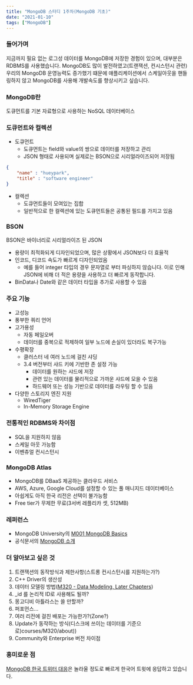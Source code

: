 ```yaml
---
title: "MongoDB 스터디 1주차(MongoDB 기초)"
date: "2021-01-10"
tags: ["MongoDB"]
---
```


### 들어가며

지금까지 필요 없는 로그성 데이터를 MongoDB에 저장한 경험이 있으며, 대부분은 RDBMS를 사용했습니다. MongoDB도 많이 발전하였고(트랜잭션, 컨시스턴시 관련) 우리의 MongoDB 운영능력도 증가했기 떄문에 애플리케이션에서 스케일아웃을 핸들링하지 않고 MongoDB를 사용해 개발속도를 향상시키고 싶습니다.

### MongoDB란

도큐먼트를 기본 자료형으로 사용하는 NoSQL 데이터베이스

### 도큐먼트와 컬렉션

- 도큐먼트
    - 도큐먼트는 field와 value의 쌍으로 데이터를 저장하고 관리
    - JSON 형태로 사용되며 실제로는 BSON으로 시리얼라이즈되어 저장됨

``` json
{
    "name" : "hueypark",
    "title" : "software engineer"
}
```

- 컬렉션
    - 도큐먼트들이 모여있는 집합
    - 일반적으로 한 컬렉션에 있는 도큐먼트들은 공통된 필드를 가지고 있음

### BSON

BSON은 바이너리로 시리얼라이즈 된 JSON

- 용량이 최적화되게 디자인되었으며, 많은 상황에서 JSON보다 더 효율적
- 인코드, 디코드 속도가 빠르게 디자인되었음
    - 예를 들어 integer 타입의 경우 문자열로 부터 파싱하지 않습니다. 이로 인해 JSON에 비해 더 적은 용량을 사용하고 더 빠르게 동작합니다.
- BinData나 Date와 같은 데이터 타입을 추가로 사용할 수 있음

### 주요 기능

- 고성능
- 풍부한 쿼리 언어
- 고가용성
    - 자동 페일오버
    - 데이터를 중복으로 적제하여 일부 노드에 손실이 있더라도 복구가능
- 수평확장
    - 클러스터 네 여러 노드에 걸친 샤딩
    - 3.4 버전부터 샤드 키에 기반한 존 설정 가능
        - 데이터를 원하는 샤드에 저장
        - 관련 있는 데이터를 물리적으로 가까운 샤드에 모을 수 있음
        - 하드웨어 또는 성능 기반으로 데이터를 라우팅 할 수 있음
- 다양한 스토리지 엔진 지원
    - WiredTiger
    - In-Memory Storage Engine

### 전통적인 RDBMS와 차이점

- SQL을 지원하지 않음
- 스케일 아웃 가능함
- 이벤츄얼 컨시스턴시

### MongoDB Atlas

- MongoDB를 DBaaS 제공하는 클라우드 서비스
- AWS, Azure, Google Cloud를 설정할 수 있는 풀 매니지드 데이터베이스
- 아쉽게도 아직 한국 리전은 선택이 불가능함
- Free tier가 무제한 무료(3서버 레플리카 셋, 512MB)

### 레퍼런스

- MongoDB University의 [M001 MongoDB Basics](https://university.mongodb.com/courses/M001/about)
- 공식문서의 [MongoDB 소개](https://docs.mongodb.com/manual/introduction)

### 더 알아보고 싶은 것

1. 트랜잭션의 동작방식과 제한사항(스트롱 컨시스턴시를 지원하는가?)
2. C++ Driver의 생산성
3. 데이터 모델링 방법([M320 - Data Modeling, Later Chapters](https://university.mongodb.com/))
4. _id 를 논리적 ID로 사용해도 될까?
5. 몽고디비 아틀라스는 쓸 만할까?
6. 퍼포먼스...
7. 여러 리전에 걸친 배포는 가능한가?(Zone?)
8. Update가 동작하는 방식(디스크에 쓰이는 데이터를 기준으로)courses/M320/about))
9. Community와 Enterprise 버전 차이점

### 흥미로운 점

[MongoDB 한국 트위터 대응](https://twitter.com/MongoDB/status/1349293682579660801)은 놀라울 정도로 빠르게 한국어 트윗에 응답하고 있습니다.
